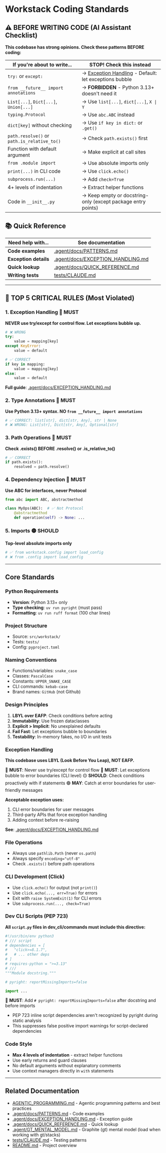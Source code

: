 # Workstack Coding Standards

<!-- AGENT NOTICE: This file is loaded automatically. Read FULLY before writing code. -->
<!-- Priority sections: BEFORE WRITING CODE (line 6), TOP 5 CRITICAL RULES (line 35) -->

## ⚠️ BEFORE WRITING CODE (AI Assistant Checklist)

**This codebase has strong opinions. Check these patterns BEFORE coding:**

| If you're about to write...                 | STOP! Check this instead                                                     |
| ------------------------------------------- | ---------------------------------------------------------------------------- |
| `try:` or `except:`                         | → [Exception Handling](#exception-handling) - Default: let exceptions bubble |
| `from __future__ import annotations`        | → **FORBIDDEN** - Python 3.13+ doesn't need it                               |
| `List[...]`, `Dict[...]`, `Union[...]`      | → Use `list[...]`, `dict[...]`, `X \| Y`                                     |
| `typing.Protocol`                           | → Use `abc.ABC` instead                                                      |
| `dict[key]` without checking                | → Use `if key in dict:` or `.get()`                                          |
| `path.resolve()` or `path.is_relative_to()` | → Check `path.exists()` first                                                |
| Function with default argument              | → Make explicit at call sites                                                |
| `from .module import`                       | → Use absolute imports only                                                  |
| `print(...)` in CLI code                    | → Use `click.echo()`                                                         |
| `subprocess.run(...)`                       | → Add `check=True`                                                           |
| 4+ levels of indentation                    | → Extract helper functions                                                   |
| Code in `__init__.py`                       | → Keep empty or docstring-only (except package entry points)                 |

## 📚 Quick Reference

| Need help with...     | See documentation                                                      |
| --------------------- | ---------------------------------------------------------------------- |
| **Code examples**     | [.agent/docs/PATTERNS.md](.agent/docs/PATTERNS.md)                     |
| **Exception details** | [.agent/docs/EXCEPTION_HANDLING.md](.agent/docs/EXCEPTION_HANDLING.md) |
| **Quick lookup**      | [.agent/docs/QUICK_REFERENCE.md](.agent/docs/QUICK_REFERENCE.md)       |
| **Writing tests**     | [tests/CLAUDE.md](tests/CLAUDE.md)                                     |

---

## 🔴 TOP 5 CRITICAL RULES (Most Violated)

### 1. Exception Handling 🔴 MUST

**NEVER use try/except for control flow. Let exceptions bubble up.**

```python
# ❌ WRONG
try:
    value = mapping[key]
except KeyError:
    value = default

# ✅ CORRECT
if key in mapping:
    value = mapping[key]
else:
    value = default
```

**Full guide**: [.agent/docs/EXCEPTION_HANDLING.md](.agent/docs/EXCEPTION_HANDLING.md)

### 2. Type Annotations 🔴 MUST

**Use Python 3.13+ syntax. NO `from __future__ import annotations`**

```python
# ✅ CORRECT: list[str], dict[str, Any], str | None
# ❌ WRONG: List[str], Dict[str, Any], Optional[str]
```

### 3. Path Operations 🔴 MUST

**Check .exists() BEFORE .resolve() or .is_relative_to()**

```python
# ✅ CORRECT
if path.exists():
    resolved = path.resolve()
```

### 4. Dependency Injection 🔴 MUST

**Use ABC for interfaces, never Protocol**

```python
from abc import ABC, abstractmethod

class MyOps(ABC):  # ✅ Not Protocol
    @abstractmethod
    def operation(self) -> None: ...
```

### 5. Imports 🟡 SHOULD

**Top-level absolute imports only**

```python
# ✅ from workstack.config import load_config
# ❌ from .config import load_config
```

---

## Core Standards

### Python Requirements

- **Version**: Python 3.13+ only
- **Type checking**: `uv run pyright` (must pass)
- **Formatting**: `uv run ruff format` (100 char lines)

### Project Structure

- Source: `src/workstack/`
- Tests: `tests/`
- Config: `pyproject.toml`

### Naming Conventions

- Functions/variables: `snake_case`
- Classes: `PascalCase`
- Constants: `UPPER_SNAKE_CASE`
- CLI commands: `kebab-case`
- Brand names: `GitHub` (not Github)

### Design Principles

1. **LBYL over EAFP**: Check conditions before acting
2. **Immutability**: Use frozen dataclasses
3. **Explicit > Implicit**: No unexplained defaults
4. **Fail Fast**: Let exceptions bubble to boundaries
5. **Testability**: In-memory fakes, no I/O in unit tests

### Exception Handling

**This codebase uses LBYL (Look Before You Leap), NOT EAFP.**

🔴 **MUST**: Never use try/except for control flow
🔴 **MUST**: Let exceptions bubble to error boundaries (CLI level)
🟡 **SHOULD**: Check conditions proactively with if statements
🟢 **MAY**: Catch at error boundaries for user-friendly messages

**Acceptable exception uses:**

1. CLI error boundaries for user messages
2. Third-party APIs that force exception handling
3. Adding context before re-raising

**See**: [.agent/docs/EXCEPTION_HANDLING.md](.agent/docs/EXCEPTION_HANDLING.md)

### File Operations

- Always use `pathlib.Path` (never `os.path`)
- Always specify `encoding="utf-8"`
- Check `.exists()` before path operations

### CLI Development (Click)

- Use `click.echo()` for output (not `print()`)
- Use `click.echo(..., err=True)` for errors
- Exit with `raise SystemExit(1)` for CLI errors
- Use `subprocess.run(..., check=True)`

### Dev CLI Scripts (PEP 723)

**All `script.py` files in dev_cli/commands must include this directive:**

```python
#!/usr/bin/env python3
# /// script
# dependencies = [
#   "click>=8.1.7",
#   # ... other deps
# ]
# requires-python = ">=3.13"
# ///
"""Module docstring."""

# pyright: reportMissingImports=false

import ...
```

🔴 **MUST**: Add `# pyright: reportMissingImports=false` after docstring and before imports

- PEP 723 inline script dependencies aren't recognized by pyright during static analysis
- This suppresses false positive import warnings for script-declared dependencies

### Code Style

- **Max 4 levels of indentation** - extract helper functions
- Use early returns and guard clauses
- No default arguments without explanatory comments
- Use context managers directly in `with` statements

---

## Related Documentation

- [AGENTIC_PROGRAMMING.md](AGENTIC_PROGRAMMING.md) - Agentic programming patterns and best practices
- [.agent/docs/PATTERNS.md](.agent/docs/PATTERNS.md) - Code examples
- [.agent/docs/EXCEPTION_HANDLING.md](.agent/docs/EXCEPTION_HANDLING.md) - Exception guide
- [.agent/docs/QUICK_REFERENCE.md](.agent/docs/QUICK_REFERENCE.md) - Quick lookup
- [.agent/GT_MENTAL_MODEL.md](.agent/GT_MENTAL_MODEL.md) - Graphite (gt) mental model (load when working with gt/stacks)
- [tests/CLAUDE.md](tests/CLAUDE.md) - Testing patterns
- [README.md](README.md) - Project overview
